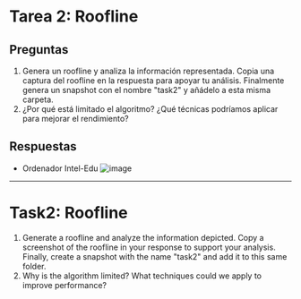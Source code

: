 # Tarea 2: Roofline
## Preguntas
1. Genera un roofline y analiza la información representada. Copia una captura del roofline en la respuesta
para apoyar tu análisis. Finalmente genera un snapshot con el nombre "task2" y añádelo a esta misma carpeta.
2. ¿Por qué está limitado el algoritmo? ¿Qué técnicas podríamos aplicar para mejorar el rendimiento?

## Respuestas
* Ordenador Intel-Edu
![image](https://github.com/user-attachments/assets/8c150000-c1c4-47eb-bd44-66f9797ccd6f)

----

# Task2: Roofline
1. Generate a roofline and analyze the information depicted. Copy a screenshot of the roofline in your response to support your analysis. Finally, create a snapshot with the name "task2" and add it to this same folder.
2. Why is the algorithm limited? What techniques could we apply to improve performance?
